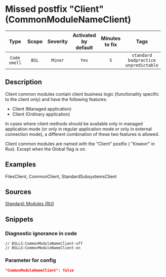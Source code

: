 # Missed postfix "Client" (CommonModuleNameClient)

|     Type     | Scope | Severity | Activated<br>by default | Minutes<br>to fix |                            Tags                            |
|:------------:|:-----:|:--------:|:-----------------------------:|:-----------------------:|:----------------------------------------------------------:|
| `Code smell` | `BSL` | `Minor`  |             `Yes`             |           `5`           | `standard`<br>`badpractice`<br>`unpredictable` |

<!-- Блоки выше заполняются автоматически, не трогать -->
## Description
<!-- Описание диагностики заполняется вручную. Необходимо понятным языком описать смысл и схему работу -->

Client common modules contain client business logic (functionality specific to the client only) and have the following features:

* Client (Managed application)
* Client (Ordinary application)

In cases where client methods should be available only in managed application mode (or only in regular application mode or only in external connection mode), a different combination of these two features is allowed.

Client common modules are named with the "Client" postfix ( "Клиент" in Rus). Except when the Global flag is on.

## Examples
<!-- В данном разделе приводятся примеры, на которые диагностика срабатывает, а также можно привести пример, как можно исправить ситуацию -->

FilesClient, CommonClient, StandardSubsystemsClient

## Sources
<!-- Необходимо указывать ссылки на все источники, из которых почерпнута информация для создания диагностики -->


[Standard: Modules (RU)](https://its.1c.ru/db/v8std#content:469:hdoc:2.3)

## Snippets

<!-- Блоки ниже заполняются автоматически, не трогать -->
### Diagnostic ignorance in code

```bsl
// BSLLS:CommonModuleNameClient-off
// BSLLS:CommonModuleNameClient-on
```

### Parameter for config

```json
"CommonModuleNameClient": false
```
